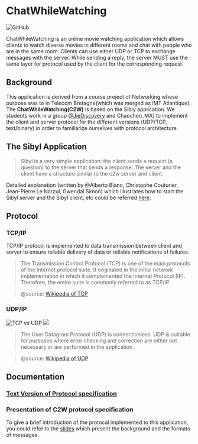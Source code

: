 # ChatWhileWatching
![GitHub](https://img.shields.io/github/license/JieDiscovery/ChatWhileWatching)

ChatWhileWatching is an online movie watching application which allows clients to watch diverse movies in different rooms and chat with people who are in the same room. Clients can use either UDP or TCP to exchange messages with the server. While sending a reply, the server MUST use the same layer for protocol used by the client for the corresponding request. 
## Background

This application is derived from a course project of Networking whose purpose was to in Telecom Bretagne(which was merged as IMT Atlantique). The **ChatWhileWatching(C2W)** is based on the Sibly application. We students work in a group [@JieDiscovery](https://github.com/JieDiscovery/) and Chaochen_MA] to implement the client and server protocol for the different versions (UDP/TCP, text/binary) in order to familiarize ourselves with protocol architecture.


## The Sibyl Application
> Sibyl is a very simple application: the client sends a request (a question) to the server that sends a response. The server and the client have a structure similar to the c2w server and client. 

Detailed explanation (written by @Alberto Blanc, Christophe Couturier, Jean-Pierre Le Narzul, Gwendal Simon) which illustrates how to start the Sibyl server and the Sibyl client, etc could be referred [here](https://formations.telecom-bretagne.eu/r209/doc/sibyl.html).


## Protocol
### TCP/IP

TCP/IP protocol is implemented to data transmission between client and server to ensure reliable delivery of data or reliable notifications of failures.

> The Transmission Control Protocol (TCP) is one of the main protocols of the Internet protocol suite. It originated in the initial network implementation in which it complemented the Internet Protocol (IP). Therefore, the entire suite is commonly referred to as TCP/IP. 

> @source: [Wikipedia of TCP](https://en.wikipedia.org/wiki/Transmission_Control_Protocol)

### UDP/IP

![TCP vs UDP](tcp_vs_udp.svg)
<img src="./tcp_vs_udp.svg">

> The User Datagram Protocol (UDP) is connectionless. UDP is suitable for purposes where error checking and correction are either not necessary or are performed in the application.

> @source: [Wikipedia of UDP](https://en.wikipedia.org/wiki/User_Datagram_Protocol)


## Documentation
### [Text Version of Protocol specification](spec/protocol-specification.pdf)

### Presentation of C2W protocol specification
To give a brief introduction of the protocal implemented to this application, you could refer to the [slides](spec/protocol-specification-presentation.pdf) which present the background and the formats of messages.



